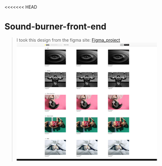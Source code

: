 <<<<<<< HEAD
# Sound-burner-front-end
> I took this design from the figma site:
[Figma_project](https://www.figma.com/design/0xsb9E0UY0Xi37NZHGepPH/Free-Icon-Pack-1800%2B-icons-(Community)?m=auto&t=q8ImMDg2L5F9wj9C-1)
![Alt-текст](/img/Photo_md.jpg "Орк")